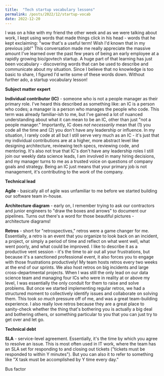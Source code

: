 ```yaml
---
title:  "Tech startup vocabulary lessons"
permalink: /posts/2022/12/startup-vocab
date: 2022-12-20
---
```


I was on a hike with my friend the other week and as we were talking about work, I kept using words that made things click in his head - words that he kept exclaiming: "wow that's a useful term! Wish I'd known that in my previous job!"
This conversation made me really appreciate the massive amount I've learned over the past few years of being an early employee at a rapidly growing bio/govtech startup.
A huge part of that learning has just been vocabulary - discovering words that can be used to describe and communicate about my situation.
Since I believe that no knowledge is too basic to share, I figured I'd write some of these words down.
Without further ado, a startup vocabulary lesson!

**Subject matter expert**

**Individual contributor (IC)** - someone who is not a people manager as their primary role. I've heard this described as something like: an IC is a person who codes; a manager is a person who manages the people who code.
This term was already familiar-ish to me, but I've gained a lot of nuanced understanding about what it can mean to be an IC, other than just "not a people manager." Importantly, IC does _not necessarily_ mean that (1) you code all the time and (2) you don't have any leadership or influence. In my situation, I rarely code at all but I still serve very much as an IC - it's just that my individual contributions are at a higher, more abstract level like designing architecture, reviewing tech specs, reviewing code, and mentoring. It's also not true that IC's don't have any leadership roles I still join our weekly data science leads, I am involved in many hiring decisions, and my manager turns to me as a trusted voice on questions of company goals and strategy. Being an IC just means that your primary job is not management, it's contributing to the _work_ of the company.
 
**Technical lead**

**Agile** - basically all of agile was unfamiliar to me before we started building our software team in-house.

**Architecture diagram** - early on, I remember trying to ask our contractors and junior engineers to "draw the boxes and arrows" to document our pipelines. Turns out there's a word for those beautiful pictures - architecture diagrams!

**Retros** - short for "retrospectives," retros were a game changer for me. Essentially, a retro is an event that you organize to look back on an incident, a project, or simply a period of time and reflect on what went well, what went poorly, and what could be improved. I like to describe it as a productive vent session - it's the time to air out all your frustrations, but because it's a sanctioned professional event, it also forces you to engage with those frustrations productively! 
My team hosts retros every two weeks at the end of our sprints. We also host retros on big incidents and large cross-departmental projects. 
When I was still the only lead on our data science team and managing four ICs who were in reality at or above my level, I was essentially the only conduit for them to raise and solve problems. But once we started implementing regular retros, we had a structured moment to collectively identify issues and collaborate on solving them. This took _so much_ pressure off of me, and was a great team-building experience. 
I also really love retros because they are a great place to sanity-check whether the thing that's bothering you is actually a big deal and bothering others, or something particular to you that you can just try to get over and let go.

**Technical debt**

**SLA** - service-level agreement. Essentially, it's the time by which you agree to resolve an issue. This is most often used in IT work, where the team has an SLA set for responding to and closing out tickets ("tickets must be responded to within Y minutes"). But you can also it to refer to something like "X task must be accomplished by Y time every day."

Bus factor